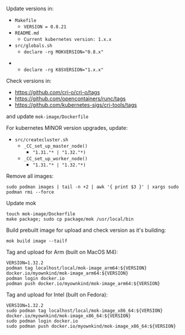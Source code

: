 Update versions in:
- `Makefile`
  - `VERSION = 0.8.21`
- `README.md`
  - `Current kubernetes version: 1.x.x`
- `src/globals.sh`
  - `declare -rg MOKVERSION="0.8.x"`
+ - `declare -rg K8SVERSION="1.x.x"`

Check versions in:
- https://github.com/cri-o/cri-o/tags
- https://github.com/opencontainers/runc/tags
- https://github.com/kubernetes-sigs/cri-tools/tags

and update `mok-image/Dockerfile`

For kubernetes MINOR version upgrades, update:
- `src/createcluster.sh`
  - `_CC_set_up_master_node()`
    - `"1.31."* | "1.32."*)`
  - `_CC_set_up_worker_node()`
    - `"1.31."* | "1.32."*)`

Remove all images:
```
sudo podman images | tail -n +2 | awk '{ print $3 }' | xargs sudo podman rmi --force
```
Update mok
```
touch mok-image/Dockerfile
make package; sudo cp package/mok /usr/local/bin
```
Build prebuilt image for upload and check version as it's building:
```
mok build image --tailf
```
Tag and upload for Arm (built on MacOS M4):
```
VERSION=1.32.2
podman tag localhost/local/mok-image_arm64:${VERSION} docker.io/myownkind/mok-image_arm64:${VERSION}
podman login docker.io
podman push docker.io/myownkind/mok-image_arm64:${VERSION}
```
Tag and upload for Intel (built on Fedora):
```
VERSION=1.32.2
sudo podman tag localhost/local/mok-image_x86_64:${VERSION} docker.io/myownkind/mok-image_x86_64:${VERSION}
sudo podman login docker.io
sudo podman push docker.io/myownkind/mok-image_x86_64:${VERSION}
```


